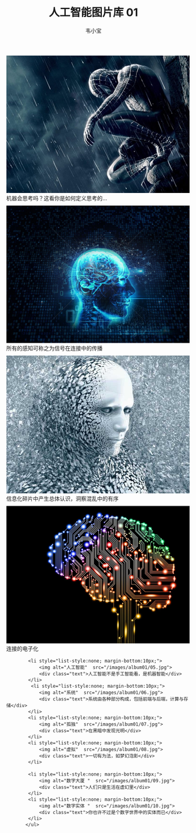 ﻿---
layout: post
title: 人工智能图片库 01
author: 韦小宝
tags: [ 人工智能, 相册 ]
excerpt: 若干精彩的人工智能创意图片，领略未来人工智能世界的美丽...
category:
- 相册 
 
comments: true 
--- 
<div class="container" style="width:100%">
<!--
        <div class="row" style="text-align:center; border-bottom:1px dashed #ccc;  padding:0 0 20px 0; margin-bottom:40px;">
            <h3 style="font-family:'Bree Serif', arial; font-weight:bold; font-size:30px;">
               相册 01
            </h3>
            <p>若干精彩的人工智能创意图片</p>
        </div>
-->
        <ul class="row first"  >
            <li style="list-style:none; margin-bottom:10px;">
                <img alt="思考"  src="/images/album01/01.jpg">               
                <div class="text">机器会思考吗？这看你是如何定义思考的...</div>
            </li>
             <li style="list-style:none; margin-bottom:10px;">
                <img alt="感知"  src="/images/album01/02.jpg">              
                <div class="text">所有的感知可称之为信号在连接中的传播</div>
            </li>
            <li style="list-style:none; margin-bottom:10px;">
                <img alt="碎片"  src="/images/album01/03.jpg">
                <div class="text">信息化碎片中产生总体认识，洞察混乱中的有序</div>
            </li>
            <li style="list-style:none; margin-bottom:10px;">
                <img alt="电路板"  src="/images/album01/04.jpg">
                <div class="text">连接的电子化 </div>
            </li>

            <li style="list-style:none; margin-bottom:10px;">
                <img alt="人工智能"  src="/images/album01/05.jpg">
                <div class="text">人工智能不是手工智能看，是机器智能</div>
            </li>
             <li style="list-style:none; margin-bottom:10px;">
                <img alt="系统"  src="/images/album01/06.jpg">
                <div class="text">系统由各种部分构成，包括前端与后端，计算与存储</div>
            </li>
            <li style="list-style:none; margin-bottom:10px;">
                <img alt="孤独"  src="/images/album01/07.jpg">
                <div class="text">在黑暗中发现光明</div>
            </li>
            <li style="list-style:none; margin-bottom:10px;">
                <img alt="虚拟"  src="/images/album01/08.jpg">
                <div class="text">一切有为法，如梦幻泡影</div>
            </li>

            <li style="list-style:none; margin-bottom:10px;">
                <img alt="数字大厦 "  src="/images/album01/09.jpg">
                <div class="text">人们只是生活在虚幻里</div>
            </li>
            <li style="list-style:none; margin-bottom:10px;">
                <img alt="数字实体 "  src="/images/album01/10.jpg">
                <div class="text">你也许不过是个数字世界中的实体而已</div>
            </li> 
           </ul> 
</div>

 
